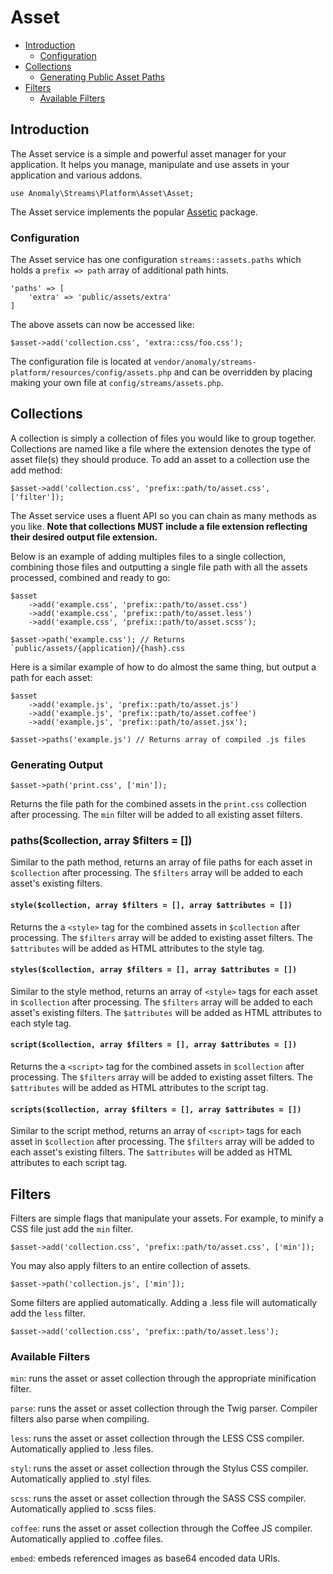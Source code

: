 # Asset

- [Introduction](#introduction)
	- [Configuration](#configuration)
- [Collections](#collections)
	- [Generating Public Asset Paths](#generating-public-asset-paths)
- [Filters](#filters)
	- [Available Filters](#available-filters)


<a name="introduction"></a>
## Introduction

The Asset service is a simple and powerful asset manager for your application. It helps you manage, manipulate and use assets in your application and various addons.

	use Anomaly\Streams\Platform\Asset\Asset;

The Asset service implements the popular [Assetic](https://github.com/kriswallsmith/assetic) package.

<a name="configuration"></a>
### Configuration

The Asset service has one configuration `streams::assets.paths` which holds a `prefix => path` array of additional path hints.

	'paths' => [
		'extra' => 'public/assets/extra'
	]

The above assets can now be accessed like:
	
	$asset->add('collection.css', 'extra::css/foo.css');

The configuration file is located at `vendor/anomaly/streams-platform/resources/config/assets.php` and can be overridden by placing making your own file at `config/streams/assets.php`.


<a name="collections"></a>
## Collections

A collection is simply a collection of files you would like to group together. Collections are named like a file where the extension denotes the type of asset file(s) they should produce. To add an asset to a collection use the add method:

	$asset->add('collection.css', 'prefix::path/to/asset.css', ['filter']);

The Asset service uses a fluent API so you can chain as many methods as you like. **Note that collections MUST include a file extension reflecting their desired output file extension.**

Below is an example of adding multiples files to a single collection, combining those files and outputting a single file path with all the assets processed, combined and ready to go:

	$asset
		->add('example.css', 'prefix::path/to/asset.css')
		->add('example.css', 'prefix::path/to/asset.less')
		->add('example.css', 'prefix::path/to/asset.scss');
	
	$asset->path('example.css'); // Returns `public/assets/{application}/{hash}.css

Here is a similar example of how to do almost the same thing, but output a path for each asset:

	$asset
		->add('example.js', 'prefix::path/to/asset.js')
		->add('example.js', 'prefix::path/to/asset.coffee')
		->add('example.js', 'prefix::path/to/asset.jsx');
	
	$asset->paths('example.js') // Returns array of compiled .js files

<a name="generating-output"></a>
### Generating Output



	$asset->path('print.css', ['min']);

Returns the file path for the combined assets in the `print.css` collection after processing. The `min` filter will be added to all existing asset filters.

### paths($collection, array $filters = [])

Similar to the path method, returns an array of file paths for each asset in `$collection` after processing. The `$filters` array will be added to each asset's existing filters.

#### `style($collection, array $filters = [], array $attributes = [])`

Returns the a `<style>` tag for the combined assets in `$collection` after processing. The `$filters` array will be added to existing asset filters. The `$attributes` will be added as HTML attributes to the style tag.

#### `styles($collection, array $filters = [], array $attributes = [])`

Similar to the style method, returns an array of `<style>` tags for each asset in `$collection` after processing. The `$filters` array will be added to each asset's existing filters. The `$attributes` will be added as HTML attributes to each style tag.

#### `script($collection, array $filters = [], array $attributes = [])`

Returns the a `<script>` tag for the combined assets in `$collection` after processing. The `$filters` array will be added to existing asset filters. The `$attributes` will be added as HTML attributes to the script tag.

#### `scripts($collection, array $filters = [], array $attributes = [])`

Similar to the script method, returns an array of `<script>` tags for each asset in `$collection` after processing. The `$filters` array will be added to each asset's existing filters. The `$attributes` will be added as HTML attributes to each script tag.


<a name="filters"></a>
## Filters

Filters are simple flags that manipulate your assets. For example, to minify a CSS file just add the `min` filter.

	$asset->add('collection.css', 'prefix::path/to/asset.css', ['min']);

You may also apply filters to an entire collection of assets.

	$asset->path('collection.js', ['min']);

Some filters are applied automatically. Adding a .less file will automatically add the `less` filter.

	$asset->add('collection.css', 'prefix::path/to/asset.less');


<a name="available-filters"></a>
### Available Filters

`min`: runs the asset or asset collection through the appropriate minification filter.

`parse`: runs the asset or asset collection through the Twig parser. Compiler filters also parse when compiling.

`less`: runs the asset or asset collection through the LESS CSS compiler. Automatically applied to .less files.

`styl`: runs the asset or asset collection through the Stylus CSS compiler. Automatically applied to .styl files.

`scss`: runs the asset or asset collection through the SASS CSS compiler. Automatically applied to .scss files.

`coffee`: runs the asset or asset collection through the Coffee JS compiler. Automatically applied to .coffee files.

`embed`: embeds referenced images as base64 encoded data URIs.